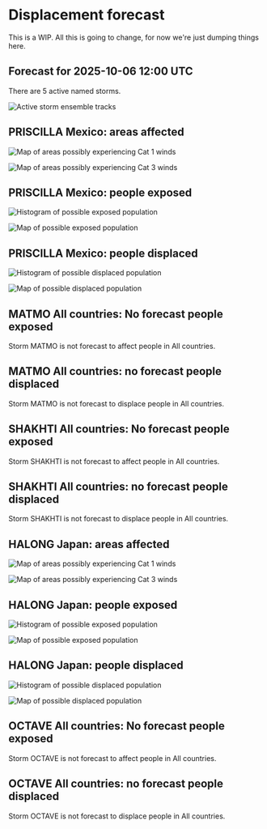 # Displacement forecast

This is a WIP. All this is going to change, for now we're just dumping things here.

## Forecast for 2025-10-06 12:00 UTC

There are 5 active named storms.

![Active storm ensemble tracks](ECMWF_TC_tracks_20251006120000.png)


## PRISCILLA Mexico: areas affected

![Map of areas possibly experiencing Cat 1 winds](impact-map_TC_ECMWF_ens_PRISCILLA_2025-10-06_12UTC_MEX_cat1.png)


![Map of areas possibly experiencing Cat 3 winds](impact-map_TC_ECMWF_ens_PRISCILLA_2025-10-06_12UTC_MEX_cat3.png)


## PRISCILLA Mexico: people exposed

![Histogram of possible exposed population](impact-histogram_TC_ECMWF_ens_PRISCILLA_2025-10-06_12UTC_MEX_exposed.png)

![Map of possible exposed population](impact-map_TC_ECMWF_ens_PRISCILLA_2025-10-06_12UTC_MEX_exposed.png)


## PRISCILLA Mexico: people displaced

![Histogram of possible displaced population](impact-histogram_TC_ECMWF_ens_PRISCILLA_2025-10-06_12UTC_MEX_displaced.png)


![Map of possible displaced population](impact-map_TC_ECMWF_ens_PRISCILLA_2025-10-06_12UTC_MEX_displaced.png)


## MATMO All countries: No forecast people exposed

Storm MATMO is not forecast to affect people in All countries.


## MATMO All countries: no forecast people displaced

Storm MATMO is not forecast to displace people in All countries.


## SHAKHTI All countries: No forecast people exposed

Storm SHAKHTI is not forecast to affect people in All countries.


## SHAKHTI All countries: no forecast people displaced

Storm SHAKHTI is not forecast to displace people in All countries.


## HALONG Japan: areas affected

![Map of areas possibly experiencing Cat 1 winds](impact-map_TC_ECMWF_ens_HALONG_2025-10-06_12UTC_JPN_cat1.png)


![Map of areas possibly experiencing Cat 3 winds](impact-map_TC_ECMWF_ens_HALONG_2025-10-06_12UTC_JPN_cat3.png)


## HALONG Japan: people exposed

![Histogram of possible exposed population](impact-histogram_TC_ECMWF_ens_HALONG_2025-10-06_12UTC_JPN_exposed.png)

![Map of possible exposed population](impact-map_TC_ECMWF_ens_HALONG_2025-10-06_12UTC_JPN_exposed.png)


## HALONG Japan: people displaced

![Histogram of possible displaced population](impact-histogram_TC_ECMWF_ens_HALONG_2025-10-06_12UTC_JPN_displaced.png)


![Map of possible displaced population](impact-map_TC_ECMWF_ens_HALONG_2025-10-06_12UTC_JPN_displaced.png)


## OCTAVE All countries: No forecast people exposed

Storm OCTAVE is not forecast to affect people in All countries.


## OCTAVE All countries: no forecast people displaced

Storm OCTAVE is not forecast to displace people in All countries.


